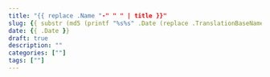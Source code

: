 ```yaml
---
title: "{{ replace .Name "-" " " | title }}"
slug: {{ substr (md5 (printf "%s%s" .Date (replace .TranslationBaseName "-" " " | title))) 4 8 }}
date: {{ .Date }}
draft: true
description: ""
categories: [""]
tags: [""]
---
```


